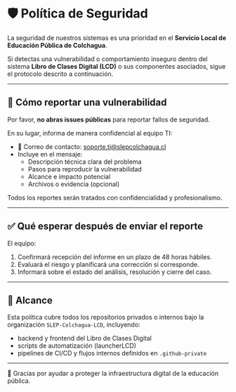 # 🛡️ Política de Seguridad

La seguridad de nuestros sistemas es una prioridad en el **Servicio Local de Educación Pública de Colchagua**.

Si detectas una vulnerabilidad o comportamiento inseguro dentro del sistema **Libro de Clases Digital (LCD)** o sus componentes asociados, sigue el protocolo descrito a continuación.

---

## 📣 Cómo reportar una vulnerabilidad

Por favor, **no abras issues públicas** para reportar fallos de seguridad.

En su lugar, informa de manera confidencial al equipo TI:

- 📧 Correo de contacto: <soporte.ti@slepcolchagua.cl>
- Incluye en el mensaje:
  - Descripción técnica clara del problema
  - Pasos para reproducir la vulnerabilidad
  - Alcance e impacto potencial
  - Archivos o evidencia (opcional)

Todos los reportes serán tratados con confidencialidad y profesionalismo.

---

## ✅ Qué esperar después de enviar el reporte

El equipo:

1. Confirmará recepción del informe en un plazo de 48 horas hábiles.
2. Evaluará el riesgo y planificará una corrección si corresponde.
3. Informará sobre el estado del análisis, resolución y cierre del caso.

---

## 🧭 Alcance

Esta política cubre todos los repositorios privados o internos bajo la organización `SLEP-Colchagua-LCD`, incluyendo:

- backend y frontend del Libro de Clases Digital
- scripts de automatización (launcherLCD)
- pipelines de CI/CD y flujos internos definidos en `.github-private`

---

🙏 Gracias por ayudar a proteger la infraestructura digital de la educación pública.

